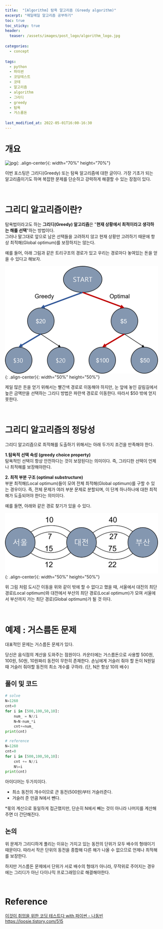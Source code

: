 ```yaml
---
title:  "[Algorithm] 탐욕 알고리즘 (Greedy algorithm)"
excerpt: "매일매일 알고리즘 공부하기"
toc: true
toc_sticky: true
header:
  teaser: /assets/images/post_logo/algorithm_logo.jpg

categories:
  - concept

tags:
  - python
  - 파이썬
  - 코딩테스트
  - 코테
  - 알고리즘
  - algorithm
  - 그리디
  - greedy
  - 탐욕
  - 거스름돈

last_modified_at: 2022-05-01T16:00-16:30
---
```



# 개요  

![jpg](/assets/images/post_logo/algorithm_logo.jpg){: .align-center}{: width="70%" height="70%"}  

이번 포스팅은 그리디(Greedy) 또는 탐욕 알고리즘에 대한 글이다. 가장 기초가 되는 알고리즘이기도 하며 복잡한 문제를 단순하고 강력하게 해결할 수 있는 장점이 있다.  

<br/>
  
# 그리디 알고리즘이란?  

탐욕법이라고도 하는 **그리디(Greedy) 알고리즘**은 "**현재 상황에서 최적이라고 생각하는 해를 선택**"하는 방법이다.  
그러나 말그대로 앞으로 남은 선택들을 고려하지 않고 현재 상황만 고려하기 때문에 항상 최적해(Global optimum)를 보장하지는 않는다.  

예를 들어, 아래 그림과 같은 트리구조의 경로가 있고 우리는 경로마다 놓여있는 돈을 얻을 수 있다고 해보자.  

![png](/assets/images/algorithm/concept_greedy_1.png){: .align-center}{: width="50%" height="50%"}  
  
제일 많은 돈을 얻기 위해서는 빨간색 경로로 이동해야 하지만, 눈 앞에 놓인 갈림길에서 높은 금액만을 선택하는 그리디 방법은 파란색 경로로 이동한다. 따라서 $50 밖에 얻지 못한다.  

<br/> 
  
# 그리디 알고리즘의 정당성  

그리디 알고리즘으로 최적해를 도출하기 위해서는 아래 두가지 조건을 만족해야 한다.  

**1.탐욕적 선택 속성 (greedy choice property)**  
탐욕적인 선택이 항상 안전하다는 것이 보장된다는 의미이다. 즉, 그리디한 선택이 언제나 최적해를 보장해야한다.  

**2. 최적 부분 구조 (optimal substructure)**  
부분 최적해(Local optimum)들이 모여 전체 최적해(Global optimum)를 구할 수 있는 경우이다. 즉, 전체 문제가 여러 부분 문제로 분할되며, 이 단계 하나하나에 대한 최적해가 도출되어야 한다는 의미이다.  
  
예를 들면, 아래와 같은 경로 찾기가 있을 수 있다. 

![png](/assets/images/algorithm/concept_greedy_2.png){: .align-center}{: width="50%" height="50%"}  

위 그림 처럼 도시간 이동을 위와 같이 밖에 할 수 없다고 했을 때, 서울에서 대전의 최단경로(Local optimum)와 대전에서 부산의 최단 경로(Local optimum)가 모여 서울에서 부산까지 가는 최단 경로(Global optimum)가 될 것 이다.  

<br/>  
  
# 예제 : 거스름돈 문제  

대표적인 문제는 거스름돈 문제가 있다.  
  
당신은 음식점의 계산을 도와주는 점원이다. 카운터에는 거스름돈으로 사용할 500원, 100원, 50원, 10원짜리 동전이 무한히 존재한다. 손님에게 거슬러 줘야 할 돈이 N원일 때 거슬러 줘야할 동전의 최소 개수를 구하라. (단, N은 항상 10의 배수)  

## 풀이 및 코드  

```python
# solve
N=1260
cnt=0
for i in [500,100,50,10]:
    num_ = N//i
    N=N-num_*i
    cnt+=num_
print(cnt)
```

```python
# reference
N=1260
cnt=0
for i in [500,100,50,10]:
    cnt += N//i
    N%=i
print(cnt)    
```

아이디어는 두가지이다. 
- 최소 동전의 개수이므로 큰 동전(500원)부터 거슬러준다.  
- 거슬러 준 만큼 N에서 뺀다.  

*몫의 계산으로 동일하게 접근했지만, 단순히 N에서 빼는 것이 아니라 나머지를 계산해주면 더 간단해진다.  


## 논의  

위 문제가 그리디하게 풀리는 이유는 가지고 있는 동전의 단위가 모두 배수의 형태이기 때문이다. 따라서 작은 단위의 동전을 종합해 다른 해가 나올 수 없으므로 언제나 최적해를 보장한다.  

하지만 거스름돈 문제에서 단위가 서로 배수의 형태가 아니라, 무작위로 주어지는 경우에는 그리디가 아닌 다이나믹 프로그래밍으로 해결해야한다.  

<br/>

# Reference  

[이것이 취업을 위한 코딩 테스트다 with 파이썬 - 나동빈](http://www.kyobobook.co.kr/product/detailViewKor.laf?barcode=9791162243077&gclid=Cj0KCQjwjbyYBhCdARIsAArC6LI29J8rzsG6M1BbbNrPKMtmtoAkJop3-UpMZw3SiWyhjpn7g0NWyJYaArMQEALw_wcB)  
https://loosie.tistory.com/515  
